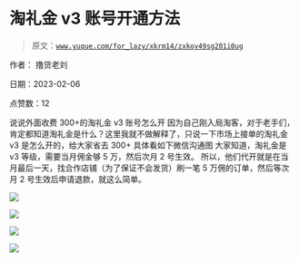 # 淘礼金 v3 账号开通方法

> 原文：[`www.yuque.com/for_lazy/xkrm14/zxkoy49sg201i0ug`](https://www.yuque.com/for_lazy/xkrm14/zxkoy49sg201i0ug)

作者： 撸货老刘

日期：2023-02-06

点赞数：12

说说外面收费 300+的淘礼金 v3 账号怎么开 因为自己刚入局淘客，对于老手们，肯定都知道淘礼金是什么？这里我就不做解释了，只说一下市场上接单的淘礼金 v3 是怎么开的，给大家省去 300+ 具体看如下微信沟通图 大家知道，淘礼金是 v3 等级，需要当月佣金够 5 万，然后次月 2 号生效。 所以，他们代开就是在当月最后一天，找合作店铺（为了保证不会发货）刷一笔 5 万佣的订单，然后等次月 2 号生效后申请退款，就这么简单。

![](img/0216651104a9f8533a15018cf7b55f0e.png)

![](img/260ec3a306e0d2c686e247cbfcc591fc.png)

![](img/c00b0085d2bf664b6933894f54060b80.png)

![](img/01defaccff82512f6abc063ba6e5b05a.png)



